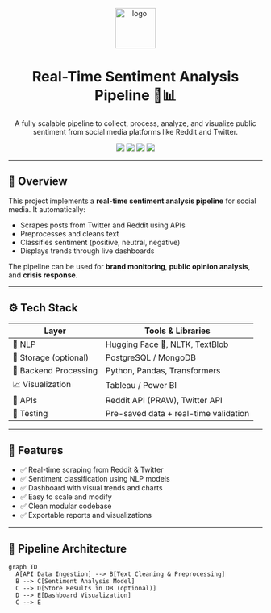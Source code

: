 <p align="center">
  <img src="https://img.icons8.com/color/96/000000/speech-bubble.png" width="80" alt="logo" />
</p>

<h1 align="center">Real-Time Sentiment Analysis Pipeline 💬📊</h1>

<p align="center">
  A fully scalable pipeline to collect, process, analyze, and visualize public sentiment from social media platforms like Reddit and Twitter.
</p>

<p align="center">
  <img src="https://img.shields.io/github/languages/top/Abhinav-source2/Real-time-Sentiment-Analysis-Pipeline?style=flat-square" />
  <img src="https://img.shields.io/github/last-commit/Abhinav-source2/Real-time-Sentiment-Analysis-Pipeline?style=flat-square" />
  <img src="https://img.shields.io/badge/PowerBI-Dashboard-yellow?style=flat-square&logo=powerbi" />
  <img src="https://img.shields.io/badge/HuggingFace-NLP-orange?style=flat-square&logo=huggingface" />
</p>

---

## 📌 Overview

This project implements a **real-time sentiment analysis pipeline** for social media. It automatically:
- Scrapes posts from Twitter and Reddit using APIs
- Preprocesses and cleans text
- Classifies sentiment (positive, neutral, negative)
- Displays trends through live dashboards

The pipeline can be used for **brand monitoring**, **public opinion analysis**, and **crisis response**.

---

## ⚙️ Tech Stack

| Layer              | Tools & Libraries |
|--------------------|------------------|
| 🧠 NLP              | Hugging Face 🤗, NLTK, TextBlob |
| 💾 Storage (optional) | PostgreSQL / MongoDB |
| 🔄 Backend Processing | Python, Pandas, Transformers |
| 📈 Visualization    | Tableau / Power BI |
| 🔌 APIs             | Reddit API (PRAW), Twitter API |
| 🧪 Testing           | Pre-saved data + real-time validation |

---

## 🚀 Features

- ✅ Real-time scraping from Reddit & Twitter
- ✅ Sentiment classification using NLP models
- ✅ Dashboard with visual trends and charts
- ✅ Easy to scale and modify
- ✅ Clean modular codebase
- ✅ Exportable reports and visualizations

---

## 🔄 Pipeline Architecture

```mermaid
graph TD
  A[API Data Ingestion] --> B[Text Cleaning & Preprocessing]
  B --> C[Sentiment Analysis Model]
  C --> D[Store Results in DB (optional)]
  D --> E[Dashboard Visualization]
  C --> E
